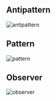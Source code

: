 ## Antipattern

![antipattern](https://github.com/user-attachments/assets/3f81671e-bb98-4f9b-9e99-1161dac18bd2)


## Pattern
![pattern](https://github.com/user-attachments/assets/7e301e87-fc21-46df-a205-db3eccc34096)

## Observer
![observer](https://github.com/user-attachments/assets/ad4e9924-8963-4996-bd1a-80df91d8d4de)
